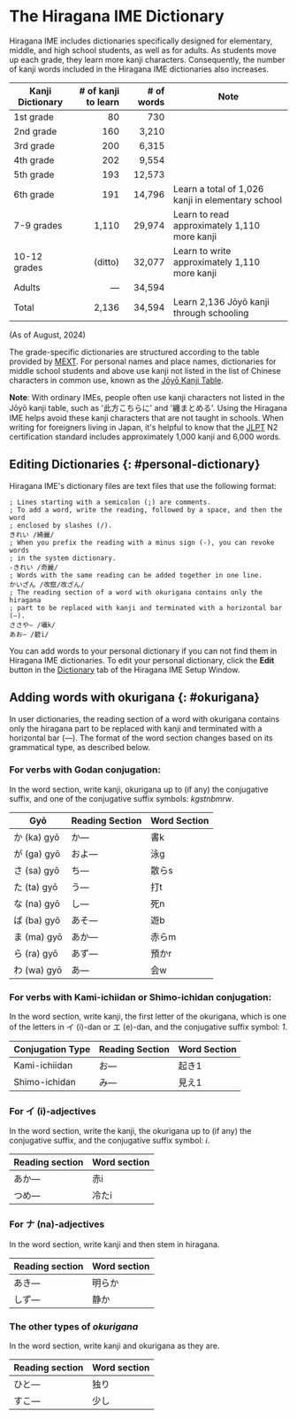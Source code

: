 # The Hiragana IME Dictionary

Hiragana IME includes dictionaries specifically designed for elementary, middle, and high school students, as well as for adults.
As students move up each grade, they learn more kanji characters.
Consequently, the number of kanji words included in the Hiragana IME dictionaries also increases.

Kanji Dictionary | # of kanji to learn | # of words | Note
--|--:|--:|--
1st grade | 80 | 730
2nd grade | 160 | 3,210
3rd grade | 200 | 6,315
4th grade | 202 | 9,554
5th grade | 193 | 12,573
6th grade | 191 | 14,796 | Learn a total of 1,026 kanji in elementary school
7-9 grades | 1,110 | 29,974 | Learn to read approximately 1,110 more kanji
10-12 grades | (ditto) |32,077 | Learn to write approximately 1,110 more kanji
Adults | — | 34,594
Total | 2,136 | 34,594 | Learn 2,136 Jōyō kanji through schooling

(As of August, 2024)

The grade-specific dictionaries are structured according to the table provided by [MEXT](http://www.mext.go.jp/a_menu/shotou/new-cs/1385768.htm).
For personal names and place names, dictionaries for middle school students and above use kanji not listed in the list of Chinese characters in common use, known as the [Jōyō Kanji Table](https://www.bunka.go.jp/kokugo_nihongo/sisaku/joho/joho/kijun/naikaku/kanji/).


**Note**:
With ordinary IMEs, people often use kanji characters not listed in the Jōyō kanji table, such as '￹此方￺こちら￻に' and '￹纏￺まと￻める'.
Using the Hiragana IME helps avoid these kanji characters that are not taught in schools.
When writing for foreigners living in Japan, it's helpful to know that the [JLPT](https://www.jlpt.jp/) N2 certification standard includes approximately 1,000 kanji and 6,000 words.

## Editing Dictionaries {: #personal-dictionary}

Hiragana IME's dictionary files are text files that use the following format:

```
; Lines starting with a semicolon (;) are comments.
; To add a word, write the reading, followed by a space, and then the word
; enclosed by slashes (/).
きれい /綺麗/
; When you prefix the reading with a minus sign (-), you can revoke words
; in the system dictionary.
-きれい /奇麗/
; Words with the same reading can be added together in one line.
かいざん /改竄/改ざん/
; The reading section of a word with okurigana contains only the hiragana
; part to be replaced with kanji and terminated with a horizontal bar (―).
ささや― /囁k/
あお― /碧i/
```

You can add words to your personal dictionary if you can not find them in Hiragana IME dictionaries.
To edit your personal dictionary, click the **Edit** button in the [Dictionary](settings.html#dictionary) tab of the Hiragana IME Setup Window.


## Adding words with okurigana {: #okurigana}

In user dictionaries, the reading section of a word with okurigana contains only the hiragana part to be replaced with kanji and terminated with a horizontal bar (―).
The format of the word section changes based on its grammatical type, as described below.

### For verbs with Godan conjugation:

In the word section, write kanji, okurigana up to (if any) the conjugative suffix, and one of the conjugative suffix symbols: *kgstnbmrw*.

Gyō | Reading Section | Word Section
---|---|---
か (ka) gyō | か― | 書k
が (ga) gyō | およ― | 泳g
さ (sa) gyō | ち― | 散らs
た (ta) gyō | う― | 打t
な (na) gyō | し― | 死n
ば (ba) gyō | あそ― | 遊b
ま (ma) gyō | あか― | 赤らm
ら (ra) gyō | あず― | 預かr
わ (wa) gyō | あ― | 会w

### For verbs with Kami-ichiidan or Shimo-ichidan conjugation:

In the word section, write kanji, the first letter of the okurigana, which is one of the letters in イ (i)-dan or エ (e)-dan, and the conjugative suffix symbol: *1*.

Conjugation Type | Reading Section | Word Section
---|---|---
Kami-ichiidan | お― | 起き1
Shimo-ichidan | み― | 見え1

### For イ (i)-adjectives

In the word section, write the kanji, the okurigana up to (if any) the conjugative suffix, and the conjugative suffix symbol: *i*.

Reading section | Word section
---|---
あか― | 赤i
つめ― | 冷たi

### For ナ (na)-adjectives

In the word section, write kanji and then stem in hiragana.

Reading section | Word section
---|---
あき― | 明らか
しず― | 静か

### The other types of *okurigana*

In the word section, write kanji and okurigana as they are.

Reading section | Word section
---|---
ひと― | 独り
すこ― | 少し
